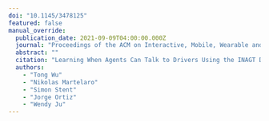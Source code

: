 ```yaml
---
doi: "10.1145/3478125"
featured: false
manual_override:
  publication_date: 2021-09-09T04:00:00.000Z
  journal: "Proceedings of the ACM on Interactive, Mobile, Wearable and Ubiquitous Technologies"
  abstract: ""
  citation: "Learning When Agents Can Talk to Drivers Using the INAGT Dataset and Multisensor Fusion (2021)"
  authors:
    - "Tong Wu"
    - "Nikolas Martelaro"
    - "Simon Stent"
    - "Jorge Ortiz"
    - "Wendy Ju"
---
```


<!-- You can add additional content about this publication here if needed -->
